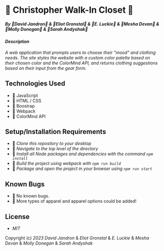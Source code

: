 # 🧢 Christopher Walk-In Closet 🧢

##### By 🎩David Jandron🎩 & 🎩Eliot Gronstal🎩 & 🎩E. Luckie🎩 & 🎩Mesha Devan🎩 & 🎩Molly Donegan🎩 & 🎩Sarah Andyshak🎩

#### _Description_

_A web application that prompts users to choose their "mood" and clothing needs. The site styles the website with a custom color palette based on their chosen color and the ColorMind API, and returns clothing suggestions based on their input from the gear form._

## Technologies Used

* 👟 JavaScript
* 👟 HTML / CSS
* 👟 Boostrap
* 👟 Webpack
* 👟 ColorMind API

## Setup/Installation Requirements

* 🥼 _Clone this repository to your desktop_
* 👖 _Navigate to the top level of the directory_
* 🥼 _Install all Node packages and dependencies with the command ``npm install``_
* 👖 _Build the project using webpack with ``npm run build``_
* 🥼 _Package and open the project in your browser using ``npm run start``_

## Known Bugs

* 🥾 No known bugs.
* 🥾 More types of apparel and apparel options could be added!

## License

* _MIT_

Copyright (c) _2023_  _David Jandron_ & _Eliot Gronstal_ & _E. Luckie_ & _Mesha Devan_ & _Molly Donegan_ & _Sarah Andyshak_